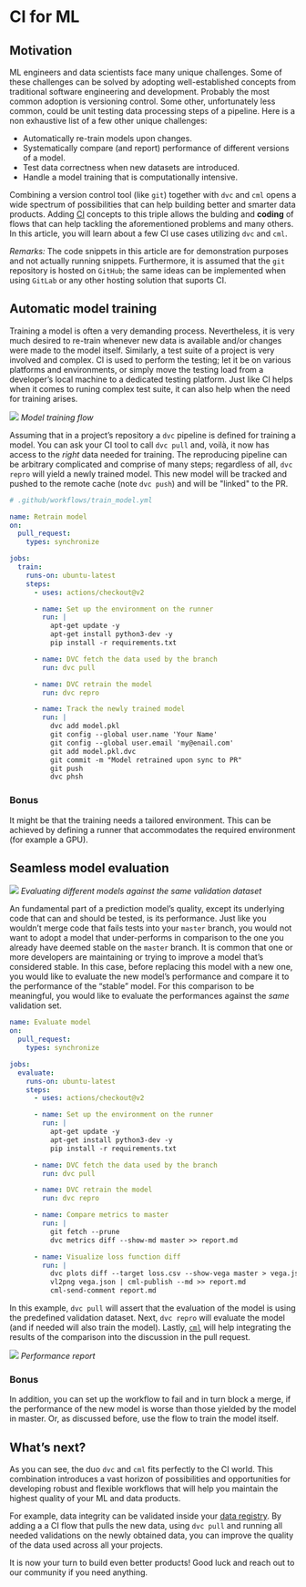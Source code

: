 # CI for ML

## Motivation

ML engineers and data scientists face many unique challenges. Some of these
challenges can be solved by adopting well-established concepts from traditional
software engineering and development. Probably the most common adoption is
versioning control. Some other, unfortunately less common, could be unit testing
data processing steps of a pipeline. Here is a non exhaustive list of a few
other unique challenges:

- Automatically re-train models upon changes.
- Systematically compare (and report) performance of different versions of a
  model.
- Test data correctness when new datasets are introduced.
- Handle a model training that is computationally intensive.

Combining a version control tool (like `git`) together with `dvc` and `cml`
opens a wide spectrum of possibilities that can help building better and smarter
data products. Adding [CI](https://en.wikipedia.org/wiki/Continuous_integration)
concepts to this triple allows the bulding and **coding** of flows that can help
tackling the aforementioned problems and many others. In this article, you will
learn about a few CI use cases utilizing `dvc` and `cml`.

_Remarks:_ The code snippets in this article are for demonstration purposes and
not actually running snippets. Furthermore, it is assumed that the `git`
repository is hosted on `GitHub`; the same ideas can be implemented when using
`GitLab` or any other hosting solution that suports CI.

## Automatic model training

Training a model is often a very demanding process. Nevertheless, it is very
much desired to re-train whenever new data is available and/or changes were made
to the model itself. Similarly, a test suite of a project is very involved and
complex. CI is used to perform the testing; let it be on various platforms and
environments, or simply move the testing load from a developer’s local machine
to a dedicated testing platform. Just like CI helps when it comes to runing
complex test suite, it can also help when the need for training arises.

![](/img/ci_for_ml_retrain_model.jpg) _Model training flow_

Assuming that in a project’s repository a `dvc` pipeline is defined for training
a model. You can ask your CI tool to call `dvc pull` and, voilà, it now has
access to the _right_ data needed for training. The reproducing pipeline can be
arbitrary complicated and comprise of many steps; regardless of all, `dvc repro`
will yield a newly trained model. This new model will be tracked and pushed to
the remote cache (note `dvc push`) and will be "linked" to the PR.

```yml
# .github/workflows/train_model.yml

name: Retrain model
on:
  pull_request:
    types: synchronize

jobs:
  train:
    runs-on: ubuntu-latest
    steps:
      - uses: actions/checkout@v2

      - name: Set up the environment on the runner
        run: |
          apt-get update -y
          apt-get install python3-dev -y
          pip install -r requirements.txt

      - name: DVC fetch the data used by the branch
        run: dvc pull

      - name: DVC retrain the model
        run: dvc repro

      - name: Track the newly trained model
        run: |
          dvc add model.pkl
          git config --global user.name 'Your Name'
          git config --global user.email 'my@enail.com'
          git add model.pkl.dvc
          git commit -m "Model retrained upon sync to PR"
          git push
          dvc phsh
```

### Bonus

It might be that the training needs a tailored environment. This can be achieved
by defining a runner that accommodates the required environment (for example a
GPU).

## Seamless model evaluation

![](/img/ci_for_ml_evaluate_models.jpg) _Evaluating different models against the
same validation dataset_

An fundamental part of a prediction model’s quality, except its underlying code
that can and should be tested, is its performance. Just like you wouldn’t merge
code that fails tests into your `master` branch, you would not want to adopt a
model that under-performs in comparison to the one you already have deemed
stable on the `master` branch. It is common that one or more developers are
maintaining or trying to improve a model that’s considered stable. In this case,
before replacing this model with a new one, you would like to evaluate the new
model’s performance and compare it to the performance of the “stable” model. For
this comparison to be meaningful, you would like to evaluate the performances
against the _same_ validation set.

```yml
name: Evaluate model
on:
  pull_request:
    types: synchronize

jobs:
  evaluate:
    runs-on: ubuntu-latest
    steps:
      - uses: actions/checkout@v2

      - name: Set up the environment on the runner
        run: |
          apt-get update -y
          apt-get install python3-dev -y
          pip install -r requirements.txt

      - name: DVC fetch the data used by the branch
        run: dvc pull

      - name: DVC retrain the model
        run: dvc repro

      - name: Compare metrics to master
        run: |
          git fetch --prune
          dvc metrics diff --show-md master >> report.md

      - name: Visualize loss function diff
        run: |
          dvc plots diff --target loss.csv --show-vega master > vega.json
          vl2png vega.json | cml-publish --md >> report.md
          cml-send-comment report.md
```

In this example, `dvc pull` will assert that the evaluation of the model is
using the predefined validation dataset. Next, `dvc repro` will evaluate the
model (and if needed will also train the model). Lastly,
[`cml`](http://www.cml.dev) will help integrating the results of the comparison
into the discussion in the pull request.

![](/img/ci_for_ml_long_report.png) _Performance report_

### Bonus

In addition, you can set up the workflow to fail and in turn block a merge, if
the performance of the new model is worse than those yielded by the model in
master. Or, as discussed before, use the flow to train the model itself.

## What’s next?

As you can see, the duo `dvc` and `cml` fits perfectly to the CI world. This
combination introduces a vast horizon of possibilities and opportunities for
developing robust and flexible workflows that will help you maintain the highest
quality of your ML and data products.

For example, data integrity can be validated inside your
[data registry](/doc/use-cases/data-registries). By adding a a CI flow that
pulls the new data, using `dvc pull` and running all needed validations on the
newly obtained data, you can improve the quality of the data used across all
your projects.

It is now your turn to build even better products! Good luck and reach out to
our community if you need anything.
